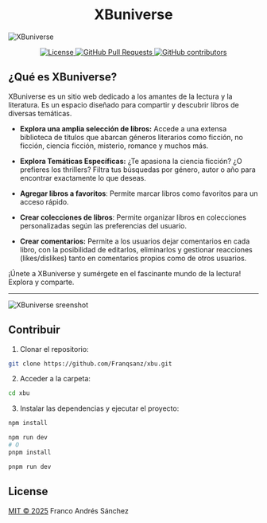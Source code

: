 <h1 align="center">XBuniverse</h1>

![XBuniverse](public/dispositivos.png)
<p align="center">
  <a aria-label="License" href="LICENSE">
    <img alt="License" src="https://img.shields.io/badge/license-MIT-brightgreen.svg">
  </a>
  <a aria-label="GitHub Pull Requests" href="">
    <img alt="GitHub Pull Requests" src="https://img.shields.io/badge/PRs-welcome-brightgreen">
  </a>
  <a aria-label="GitHub contributors" href="https://github.com/Franqsanz/xbu/graphs/contributors">
    <img alt="GitHub contributors" src="https://img.shields.io/github/contributors/Franqsanz/xbu">
  </a>
</p>

## ¿Qué es XBuniverse?

XBuniverse es un sitio web dedicado a los amantes de la lectura y la literatura. Es un espacio diseñado para compartir y descubrir libros de diversas temáticas.

* **Explora una amplia selección de libros:** Accede a una extensa biblioteca de títulos que abarcan géneros literarios como ficción, no ficción, ciencia ficción, misterio, romance y muchos más.

* **Explora Temáticas Específicas:** ¿Te apasiona la ciencia ficción? ¿O prefieres los thrillers? Filtra tus búsquedas por género, autor o año para encontrar exactamente lo que deseas.

* **Agregar libros a favoritos**: Permite marcar libros como favoritos para un acceso rápido.

* **Crear colecciones de libros**: Permite organizar libros en colecciones personalizadas según las preferencias del usuario.

* **Crear comentarios:** Permite a los usuarios dejar comentarios en cada libro, con la posibilidad de editarlos, eliminarlos y gestionar reacciones (likes/dislikes) tanto en comentarios propios como de otros usuarios.

¡Únete a XBuniverse y sumérgete en el fascinante mundo de la lectura! Explora y comparte.

---

![XBuniverse sreenshot](public/screenshot.jpg)

## Contribuir

1. Clonar el repositorio:

```sh
git clone https://github.com/Franqsanz/xbu.git
```

2. Acceder a la carpeta:

```sh
cd xbu
```

3. Instalar las dependencias y ejecutar el proyecto:

```sh
npm install

npm run dev
# O
pnpm install

pnpm run dev
```

## License

[MIT © 2025](./LICENSE) Franco Andrés Sánchez

